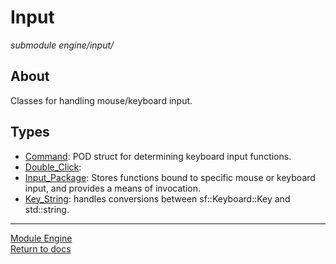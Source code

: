 # Input
*submodule*
*engine/input/*

## About
Classes for handling mouse/keyboard input.

## Types
- [Command](command.md): POD struct for determining keyboard input functions.
- [Double_Click](double_click.md):
- [Input_Package](input_package.md): Stores functions bound to specific mouse or keyboard input, and provides a means of invocation.
- [Key_String](key_string.md): handles conversions between sf::Keyboard::Key and std::string.

---

[Module Engine](../engine.md)  
[Return to docs](../../docs.md)
